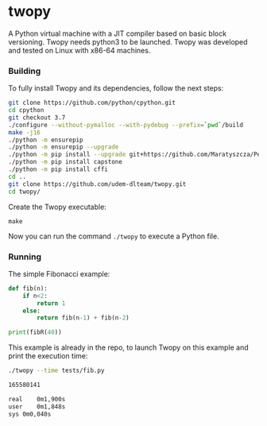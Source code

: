 # twopy
A Python virtual machine with a JIT compiler based on basic block versioning.
Twopy needs python3 to be launched. Twopy was developed and tested on Linux with x86-64 machines.

### Building
To fully install Twopy and its dependencies, follow the next steps:

```bash
git clone https://github.com/python/cpython.git
cd cpython
git checkout 3.7
./configure --without-pymalloc --with-pydebug --prefix=`pwd`/build
make -j16
./python -m ensurepip
./python -m ensurepip --upgrade
./python -m pip install --upgrade git+https://github.com/Maratyszcza/PeachPy
./python -m pip install capstone
./python -m pip install cffi
cd ..
git clone https://github.com/udem-dlteam/twopy.git
cd twopy/
```

Create the Twopy executable:
```
make
```

Now you can run the command ```./twopy``` to execute a Python file.

### Running

The simple Fibonacci example:
```python
def fib(n):
    if n<2:
        return 1
    else:
        return fib(n-1) + fib(n-2)

print(fibR(40))
```

This example is already in the repo, to launch Twopy on this example and print the execution time:
```bash
./twopy --time tests/fib.py

165580141

real	0m1,900s
user	0m1,848s
sys	0m0,040s

```
